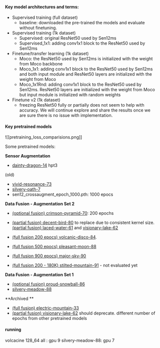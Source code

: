 #### Key model architectures and terms:
-   Supervised training (full dataset)
    -   baseline: downloaded the pre-trained the models and evaluate without finetuning.
-   Supervised training (1k dataset)
    -   Supervised: original ResNet50 used by Sen12ms
    -   Supervised_1x1: adding conv1x1 block to the ResNet50 used by Sen12ms
-   Finetune/transfer learning (1k dataset)
    -   Moco: the ResNet50 used by Sen12ms is initialized with the weight from Moco backbone
    -   Moco_1x1: adding conv1x1 block to the ResNet50 used by Sen12ms and both input module and ResNet50 layers are initialized with the weight from Moco
    -   Moco_1x1Rnd: adding conv1x1 block to the ResNet50 used by Sen12ms. ResNet50 layers are initialized with the weight from Moco but input module is initialized with random weights
-   Finetune v2 (1k dataset)
    -   freezing ResNet50 fully or partially does not seem to help with accuracy. We will continue explore and share the results once we are sure there is no issue with implementation.

#### Key pretrained models 

![[pretraining_loss_comparisions.png]]

Some pretrained models: 

**Sensor Augmentation** 
- [dainty-dragon-14](https://wandb.ai/cal-capstone/hpt3/runs/b2de56v2) hpt3 

(old)
- [vivid-resonance-73](https://wandb.ai/cjrd/BDOpenSelfSup-tools/runs/3qjvxo2p)
- [silvery-oath-7](https://wandb.ai/cal-capstone/hpt2/runs/2rr3864e) 
- sen12_crossaugment_epoch_1000.pth: 1000 epocs 

**Data Fusion - Augmentation Set 2**
- [(optional fusion) crimson-pyramid-70](https://wandb.ai/cal-capstone/hpt4/runs/2iu8yfs6): 200 epochs 
- [(partial fusion) decent-bird-80](https://wandb.ai/cal-capstone/hpt4/runs/yuy7sdav) to replace due to consistent kernel size.  [(partial fusion) laced-water-61](https://wandb.ai/cal-capstone/hpt4/runs/367tz8vs) and [visionary-lake-62](https://wandb.ai/cal-capstone/hpt4/runs/1srlc7jr)
- [(full  fusion 200 epocs) volcanic-disco-84](https://wandb.ai/cal-capstone/hpt4/runs/21toacw1). 
- [(full fusion 500 epocs) pleasant-moon-88](https://wandb.ai/cal-capstone/hpt4/runs/11yc8up0)
- [(full fusion 900 epocs) major-sky-90](https://wandb.ai/cal-capstone/hpt4/runs/3l1wwwvo) 

- [(full fusion 200 - 180K) stilted-mountain-91](https://wandb.ai/cal-capstone/hpt4/runs/xcthtqmn) - not evaluated yet 


**Data Fusion - Augmentation Set 1**
- [(optional fusion) proud-snowball-86](https://wandb.ai/cal-capstone/hpt4/runs/3lsgncpe) 
- [silvery-meadow-88](https://wandb.ai/cal-capstone/hpt4/runs/1jkg2ym0)

**Archived **
- [(full fusion) electric-mountain-33](https://wandb.ai/cal-capstone/hpt4/runs/ak0xdbfu)
- [(partial fusion) visionary-lake-62](https://wandb.ai/cal-capstone/hpt4/runs/1srlc7jr/overview?workspace=user-taeil)  should deprecate. different number of epochs from other pretrained models 


#### running

volcacine 128_64 all : gpu 9
silvery-meadow-88: gpu 7 
